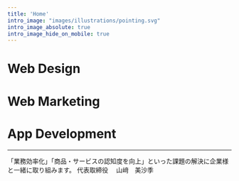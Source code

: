 ```yaml
---
title: 'Home'
intro_image: "images/illustrations/pointing.svg"
intro_image_absolute: true
intro_image_hide_on_mobile: true
---
```


# Web Design
# Web Marketing
# App Development

---  
「業務効率化」「商品・サービスの認知度を向上」といった課題の解決に企業様と一緒に取り組みます。  代表取締役 　山﨑　美沙季
